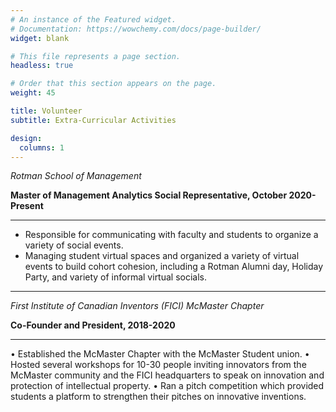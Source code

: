 ```yaml
---
# An instance of the Featured widget.
# Documentation: https://wowchemy.com/docs/page-builder/
widget: blank

# This file represents a page section.
headless: true

# Order that this section appears on the page.
weight: 45

title: Volunteer  
subtitle: Extra-Curricular Activities

design:
  columns: 1
---
```

*Rotman School of Management*

**Master of Management Analytics Social Representative, October 2020-Present**
***
  - Responsible for communicating with faculty and students to organize a variety of social events. 
  - Managing student virtual spaces and organized a variety of virtual events to build cohort cohesion, including a Rotman Alumni day, Holiday Party, and variety of informal virtual socials.

***

*First Institute of Canadian Inventors (FICI) McMaster Chapter*

**Co-Founder and President, 2018-2020**
***

•	Established the McMaster Chapter with the McMaster Student union.
•	Hosted several workshops for 10-30 people inviting innovators from the McMaster community and the FICI headquarters to speak on innovation and protection of intellectual property.
•	Ran a pitch competition which provided students a platform to strengthen their pitches on innovative inventions. 
